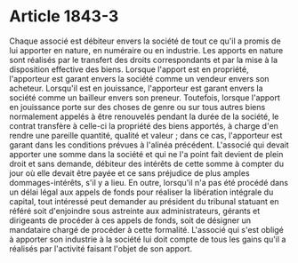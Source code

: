 # Article 1843-3

Chaque associé est débiteur envers la société de tout ce qu'il a promis de lui apporter en nature, en numéraire ou en industrie.   Les apports en nature sont réalisés par le transfert des droits correspondants et par la mise à la disposition effective des biens.   Lorsque l'apport est en propriété, l'apporteur est garant envers la société comme un vendeur envers son acheteur.   Lorsqu'il est en jouissance, l'apporteur est garant envers la société comme un bailleur envers son preneur. Toutefois, lorsque l'apport en jouissance porte sur des choses de genre ou sur tous autres biens normalement appelés à être renouvelés pendant la durée de la société, le contrat transfère à celle-ci la propriété des biens apportés, à charge d'en rendre une pareille quantité, qualité et valeur ; dans ce cas, l'apporteur est garant dans les conditions prévues à l'alinéa précédent.   L'associé qui devait apporter une somme dans la société et qui ne l'a point fait devient de plein droit et sans demande, débiteur des intérêts de cette somme à compter du jour où elle devait être payée et ce sans préjudice de plus amples dommages-intérêts, s'il y a lieu. En outre, lorsqu'il n'a pas été procédé dans un délai légal aux appels de fonds pour réaliser la libération intégrale du capital, tout intéressé peut demander au président du tribunal statuant en référé soit d'enjoindre sous astreinte aux administrateurs, gérants et dirigeants de procéder à ces appels de fonds, soit de désigner un mandataire chargé de procéder à cette formalité.   L'associé qui s'est obligé à apporter son industrie à la société lui doit compte de tous les gains qu'il a réalisés par l'activité faisant l'objet de son apport.